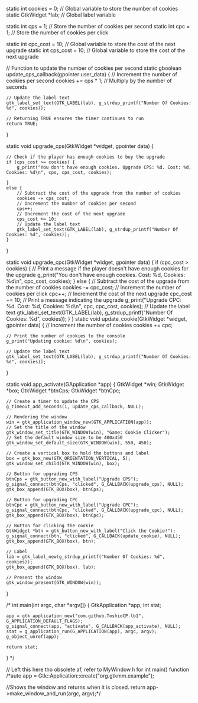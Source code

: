 

static int cookies = 0; // Global variable to store the number of cookies
static GtkWidget *lab;   // Global label variable

static int cps = 1; // Store the number of cookies per second
static int cpc = 1; // Store the number of cookies per click

static int cpc_cost = 10; // Global variable to store the cost of the next upgrade
static int cps_cost = 10; // Global variable to store the cost of the next upgrade

// Function to update the number of cookies per second
static gboolean update_cps_callback(gpointer user_data) {
// Increment the number of cookies per second
cookies += cps * 1; // Multiply by the number of seconds

    // Update the label text
    gtk_label_set_text(GTK_LABEL(lab), g_strdup_printf("Number Of Cookies: %d", cookies));

    // Returning TRUE ensures the timer continues to run
    return TRUE;
}

static void upgrade_cps(GtkWidget *widget, gpointer data) {

    // Check if the player has enough cookies to buy the upgrade
    if (cps_cost >= cookies) {
        g_print("You don't have enough cookies. Upgrade CPS: %d. Cost: %d, Cookies: %d\n", cps, cps_cost, cookies);

    }
    else {
        // Subtract the cost of the upgrade from the number of cookies
        cookies -= cps_cost;
        // Increment the number of cookies per second
        cps++;
        // Increment the cost of the next upgrade
        cps_cost += 10;
        // Update the label text
        gtk_label_set_text(GTK_LABEL(lab), g_strdup_printf("Number Of Cookies: %d", cookies));
    }
}

static void upgrade_cpc(GtkWidget *widget, gpointer data) {
if (cpc_cost > cookies) {
// Print a message if the player doesn't have enough cookies for the upgrade
g_print("You don't have enough cookies. Cost: %d, Cookies: %d\n", cpc_cost, cookies);
} else {
// Subtract the cost of the upgrade from the number of cookies
cookies -= cpc_cost;
// Increment the number of cookies per click
cpc++;
// Increment the cost of the next upgrade
cpc_cost += 10;
// Print a message indicating the upgrade
g_print("Upgrade CPC: %d. Cost: %d, Cookies: %d\n", cpc, cpc_cost, cookies);
// Update the label text
gtk_label_set_text(GTK_LABEL(lab), g_strdup_printf("Number Of Cookies: %d", cookies));
}
}
static void update_cookie(GtkWidget *widget, gpointer data) {
// Increment the number of cookies
cookies += cpc;

    // Print the number of cookies to the console
    g_print("Updating cookie: %d\n", cookies);

    // Update the label text
    gtk_label_set_text(GTK_LABEL(lab), g_strdup_printf("Number Of Cookies: %d", cookies));
}

static void app_activate(GApplication *app) {
GtkWidget *win;
GtkWidget *box;
GtkWidget *btnCps;
GtkWidget *btnCpc;

    // Create a timer to update the CPS
    g_timeout_add_seconds(1, update_cps_callback, NULL);

    // Rendering the window
    win = gtk_application_window_new(GTK_APPLICATION(app));
    // Set the title of the window
    gtk_window_set_title(GTK_WINDOW(win), "Game: Cookie Clicker");
    // Set the default window size to be 400x450
    gtk_window_set_default_size(GTK_WINDOW(win), 550, 450);

    // Create a vertical box to hold the buttons and label
    box = gtk_box_new(GTK_ORIENTATION_VERTICAL, 5);
    gtk_window_set_child(GTK_WINDOW(win), box);

    // Button for upgrading CPS
    btnCps = gtk_button_new_with_label("Upgrade CPS");
    g_signal_connect(btnCps, "clicked", G_CALLBACK(upgrade_cps), NULL);
    gtk_box_append(GTK_BOX(box), btnCps);

    // Button for upgrading CPC
    btnCpc = gtk_button_new_with_label("Upgrade CPC");
    g_signal_connect(btnCpc, "clicked", G_CALLBACK(upgrade_cpc), NULL);
    gtk_box_append(GTK_BOX(box), btnCpc);

    // Button for clicking the cookie
    GtkWidget *btn = gtk_button_new_with_label("Click the Cookie!");
    g_signal_connect(btn, "clicked", G_CALLBACK(update_cookie), NULL);
    gtk_box_append(GTK_BOX(box), btn);

    // Label
    lab = gtk_label_new(g_strdup_printf("Number Of Cookies: %d", cookies));
    gtk_box_append(GTK_BOX(box), lab);

    // Present the window
    gtk_window_present(GTK_WINDOW(win));
}

/*
int main(int argc, char *argv[]) {
GtkApplication *app;
int stat;

    app = gtk_application_new("com.github.ToshioCP.lb1", G_APPLICATION_DEFAULT_FLAGS);
    g_signal_connect(app, "activate", G_CALLBACK(app_activate), NULL);
    stat = g_application_run(G_APPLICATION(app), argc, argv);
    g_object_unref(app);

    return stat;
}
*/

// Left this here tho obsolete af, refer to MyWindow.h for int main() function
/*auto app = Gtk::Application::create("org.gtkmm.example");

//Shows the window and returns when it is closed.
return app->make_window_and_run<HelloWorld>(argc, argv);*/

